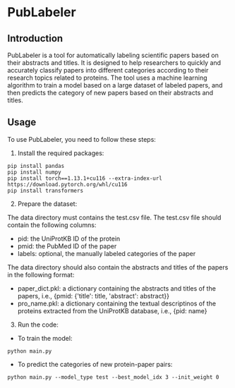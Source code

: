 # PubLabeler

## Introduction

PubLabeler is a tool for automatically labeling scientific papers based on their abstracts and titles. It is designed to help researchers to quickly and accurately classify papers into different categories according to their research topics related to proteins. The tool uses a machine learning algorithm to train a model based on a large dataset of labeled papers, and then predicts the category of new papers based on their abstracts and titles.

## Usage

To use PubLabeler, you need to follow these steps:

1. Install the required packages:

```
pip install pandas
pip install numpy   
pip install torch==1.13.1+cu116 --extra-index-url https://download.pytorch.org/whl/cu116
pip install transformers
```

2. Prepare the dataset:

The data directory must contains the test.csv file. The test.csv file should contain the following columns:

- pid: the UniProtKB ID of the protein
- pmid: the PubMed ID of the paper
- labels: optional, the manually labeled categories of the paper

The data directory should also contain the abstracts and titles of the papers in the following format:

- paper_dict.pkl: a dictionary containing the abstracts and titles of the papers, i.e., {pmid: {'title': title, 'abstract': abstract}}
- pro_name.pkl: a dictionary containing the textual descriptinos of the proteins extracted from the UniProtKB database, i.e., {pid: name}

3. Run the code:

- To train the model:

```
python main.py
```

- To predict the categories of new protein-paper pairs:

```
python main.py --model_type test --best_model_idx 3 --init_weight 0
```
